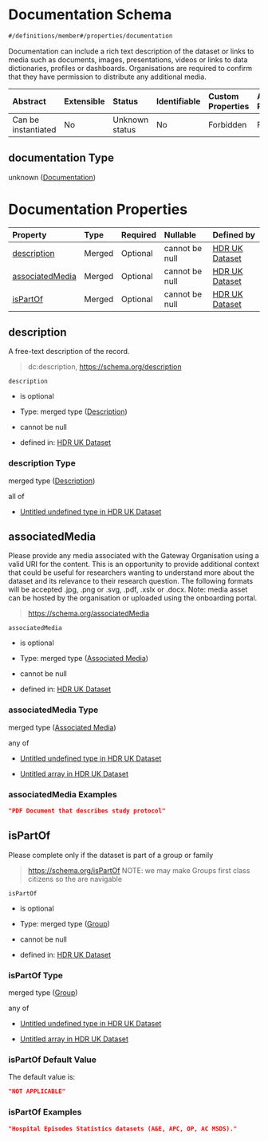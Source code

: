 # Documentation Schema

```txt
#/definitions/member#/properties/documentation
```

Documentation can include a rich text description of the dataset or links to media such as documents, images, presentations, videos or links to data dictionaries, profiles or dashboards. Organisations are required to confirm that they have permission to distribute any additional media.

| Abstract            | Extensible | Status         | Identifiable | Custom Properties | Additional Properties | Access Restrictions | Defined In                                                                                        |
| :------------------ | :--------- | :------------- | :----------- | :---------------- | :-------------------- | :------------------ | :------------------------------------------------------------------------------------------------ |
| Can be instantiated | No         | Unknown status | No           | Forbidden         | Forbidden             | none                | [dataset.schema.json*](../../../schema/dataset/latest/dataset.schema.json "open original schema") |

## documentation Type

unknown ([Documentation](dataset-properties-documentation.md))

# Documentation Properties

| Property                            | Type   | Required | Nullable       | Defined by                                                                                                                                                                            |
| :---------------------------------- | :----- | :------- | :------------- | :------------------------------------------------------------------------------------------------------------------------------------------------------------------------------------ |
| [description](#description)         | Merged | Optional | cannot be null | [HDR UK Dataset](dataset-definitions-documentation-properties-description.md "#/properties/documentation/description#/definitions/documentation/properties/description")              |
| [associatedMedia](#associatedmedia) | Merged | Optional | cannot be null | [HDR UK Dataset](dataset-definitions-documentation-properties-associated-media.md "#/properties/documentation/associatedMedia#/definitions/documentation/properties/associatedMedia") |
| [isPartOf](#ispartof)               | Merged | Optional | cannot be null | [HDR UK Dataset](dataset-definitions-documentation-properties-group.md "#/properties/documentation/isPartOf#/definitions/documentation/properties/isPartOf")                          |

## description

A free-text description of the record.

> dc:description, <https://schema.org/description>

`description`

*   is optional

*   Type: merged type ([Description](dataset-definitions-documentation-properties-description.md))

*   cannot be null

*   defined in: [HDR UK Dataset](dataset-definitions-documentation-properties-description.md "#/properties/documentation/description#/definitions/documentation/properties/description")

### description Type

merged type ([Description](dataset-definitions-documentation-properties-description.md))

all of

*   [Untitled undefined type in HDR UK Dataset](dataset-definitions-documentation-properties-description-allof-0.md "check type definition")

## associatedMedia

Please provide any media associated with the Gateway Organisation using a valid URI for the content. This is an opportunity to provide additional context that could be useful for researchers wanting to understand more about the dataset and its relevance to their research question. The following formats will be accepted .jpg, .png or .svg, .pdf, .xslx or .docx. Note: media asset can be hosted by the organisation or uploaded using the onboarding portal.

> <https://schema.org/associatedMedia>

`associatedMedia`

*   is optional

*   Type: merged type ([Associated Media](dataset-definitions-documentation-properties-associated-media.md))

*   cannot be null

*   defined in: [HDR UK Dataset](dataset-definitions-documentation-properties-associated-media.md "#/properties/documentation/associatedMedia#/definitions/documentation/properties/associatedMedia")

### associatedMedia Type

merged type ([Associated Media](dataset-definitions-documentation-properties-associated-media.md))

any of

*   [Untitled undefined type in HDR UK Dataset](dataset-definitions-documentation-properties-associated-media-anyof-0.md "check type definition")

*   [Untitled array in HDR UK Dataset](dataset-definitions-documentation-properties-associated-media-anyof-1.md "check type definition")

### associatedMedia Examples

```json
"PDF Document that describes study protocol"
```

## isPartOf

Please complete only if the dataset is part of a group or family

> <https://schema.org/isPartOf> NOTE: we may make Groups first class citizens so the are navigable

`isPartOf`

*   is optional

*   Type: merged type ([Group](dataset-definitions-documentation-properties-group.md))

*   cannot be null

*   defined in: [HDR UK Dataset](dataset-definitions-documentation-properties-group.md "#/properties/documentation/isPartOf#/definitions/documentation/properties/isPartOf")

### isPartOf Type

merged type ([Group](dataset-definitions-documentation-properties-group.md))

any of

*   [Untitled undefined type in HDR UK Dataset](dataset-definitions-documentation-properties-group-anyof-0.md "check type definition")

*   [Untitled array in HDR UK Dataset](dataset-definitions-documentation-properties-group-anyof-1.md "check type definition")

### isPartOf Default Value

The default value is:

```json
"NOT APPLICABLE"
```

### isPartOf Examples

```json
"Hospital Episodes Statistics datasets (A&E, APC, OP, AC MSDS)."
```
